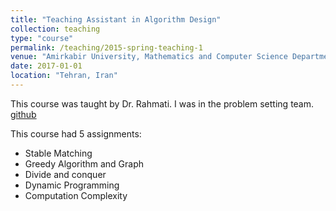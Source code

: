 ```yaml
---
title: "Teaching Assistant in Algorithm Design"
collection: teaching
type: "course"
permalink: /teaching/2015-spring-teaching-1
venue: "Amirkabir University, Mathematics and Computer Science Department"
date: 2017-01-01
location: "Tehran, Iran"
---
```


This course was taught by Dr. Rahmati. I was in the problem setting team. [github](https://github.com/AliMorty/2017-spring-algorithm-design-TA)

This course had 5 assignments:
* Stable Matching
* Greedy Algorithm and Graph
* Divide and conquer
* Dynamic Programming
* Computation Complexity

